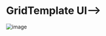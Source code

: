 # GridTemplate UI-->
![image](https://github.com/namishagurunani/GridTemplate/assets/126158413/a12c9289-0bc9-4062-972d-a12a07812546)
